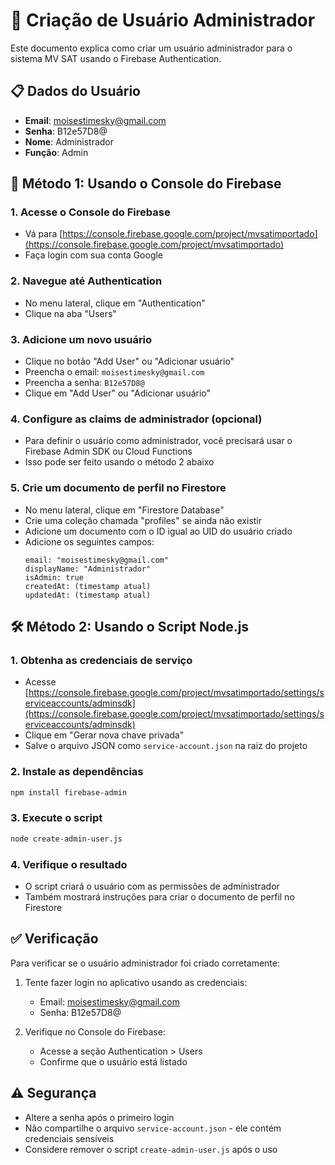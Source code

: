 # 👑 Criação de Usuário Administrador

Este documento explica como criar um usuário administrador para o sistema MV SAT usando o Firebase Authentication.

## 📋 Dados do Usuário

- **Email**: moisestimesky@gmail.com
- **Senha**: B12e57D8@
- **Nome**: Administrador
- **Função**: Admin

## 🔧 Método 1: Usando o Console do Firebase

### 1. Acesse o Console do Firebase
- Vá para [https://console.firebase.google.com/project/mvsatimportado](https://console.firebase.google.com/project/mvsatimportado)
- Faça login com sua conta Google

### 2. Navegue até Authentication
- No menu lateral, clique em "Authentication"
- Clique na aba "Users"

### 3. Adicione um novo usuário
- Clique no botão "Add User" ou "Adicionar usuário"
- Preencha o email: `moisestimesky@gmail.com`
- Preencha a senha: `B12e57D8@`
- Clique em "Add User" ou "Adicionar usuário"

### 4. Configure as claims de administrador (opcional)
- Para definir o usuário como administrador, você precisará usar o Firebase Admin SDK ou Cloud Functions
- Isso pode ser feito usando o método 2 abaixo

### 5. Crie um documento de perfil no Firestore
- No menu lateral, clique em "Firestore Database"
- Crie uma coleção chamada "profiles" se ainda não existir
- Adicione um documento com o ID igual ao UID do usuário criado
- Adicione os seguintes campos:
  ```
  email: "moisestimesky@gmail.com"
  displayName: "Administrador"
  isAdmin: true
  createdAt: (timestamp atual)
  updatedAt: (timestamp atual)
  ```

## 🛠️ Método 2: Usando o Script Node.js

### 1. Obtenha as credenciais de serviço
- Acesse [https://console.firebase.google.com/project/mvsatimportado/settings/serviceaccounts/adminsdk](https://console.firebase.google.com/project/mvsatimportado/settings/serviceaccounts/adminsdk)
- Clique em "Gerar nova chave privada"
- Salve o arquivo JSON como `service-account.json` na raiz do projeto

### 2. Instale as dependências
```bash
npm install firebase-admin
```

### 3. Execute o script
```bash
node create-admin-user.js
```

### 4. Verifique o resultado
- O script criará o usuário com as permissões de administrador
- Também mostrará instruções para criar o documento de perfil no Firestore

## ✅ Verificação

Para verificar se o usuário administrador foi criado corretamente:

1. Tente fazer login no aplicativo usando as credenciais:
   - Email: moisestimesky@gmail.com
   - Senha: B12e57D8@

2. Verifique no Console do Firebase:
   - Acesse a seção Authentication > Users
   - Confirme que o usuário está listado

## ⚠️ Segurança

- Altere a senha após o primeiro login
- Não compartilhe o arquivo `service-account.json` - ele contém credenciais sensíveis
- Considere remover o script `create-admin-user.js` após o uso 